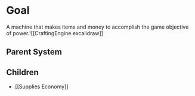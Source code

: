 # Goal
A machine that makes items and money to accomplish the game objective of power.![[CraftingEngine.excalidraw]]

## Parent System

## Children
- [[Supplies Economy]]


